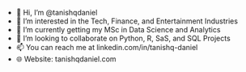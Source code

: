 - 👋   Hi, I’m @tanishqdaniel
- 👀  I’m interested in the Tech, Finance, and Entertainment Industries 
- 🌱  I’m currently getting my MSc in Data Science and Analytics
- 🤝 I’m looking to collaborate on Python, R, SaS, and SQL Projects 
- 📫 You can reach me at linkedin.com/in/tanishq-daniel
- 🌐 Website: tanishqdaniel.com
  

<!---
tanishqdaniel/tanishqdaniel is a ✨ special ✨ repository because its `README.md` (this file) appears on your GitHub profile.
You can click the Preview link to take a look at your changes.
--->
